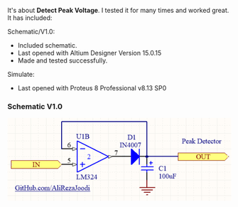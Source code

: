 It's about **Detect Peak Voltage**. I tested it for many times and worked great. It has included:

Schematic/V1.0:
- Included schematic.
- Last opened with Altium Designer Version 15.0.15
- Made and tested successfully.

Simulate:
- Last opened with Proteus 8 Professional v8.13 SP0

### Schematic V1.0
![This is an image](https://github.com/AliRezaJoodi/Electronic-Modules/blob/main/Detect%20Peak%20Voltage/Schematic/V1.0.png?raw=true)
